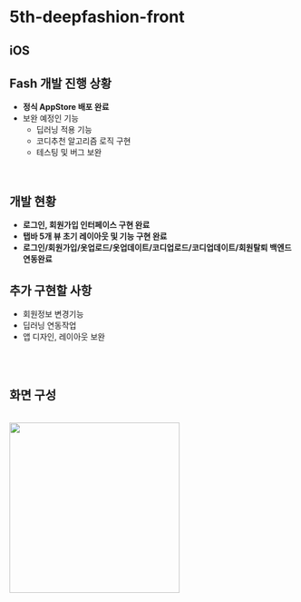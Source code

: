 <br>

<br>



# 5th-deepfashion-front

## iOS

## Fash 개발 진행 상황 
- **정식 AppStore 배포 완료**
- 보완 예정인 기능
  - 딥러닝 적용 기능
  - 코디추천 알고리즘 로직 구현
  - 테스팅 및 버그 보완
  

<br>



## 개발 현황 
- **로그인, 회원가입 인터페이스 구현 완료**
- **탭바 5개 뷰 초기 레이아웃 및 기능 구현 완료**
- **로그인/회원가입/옷업로드/옷업데이트/코디업로드/코디업데이트/회원탈퇴 백엔드 연동완료**

## 추가 구현할 사항
- 회원정보 변경기능
- 딥러닝 연동작업
- 앱 디자인, 레이아웃 보완



<br>
<br>



## 화면 구성 

<br>

<div>
<img width="300" src="https://user-images.githubusercontent.com/4410021/72028629-900e6f80-32c6-11ea-919e-d0868c086d2c.gif">
</div>

<br>
